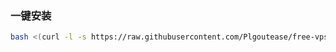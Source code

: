 ### 一键安装

```bash
bash <(curl -l -s https://raw.githubusercontent.com/Plgoutease/free-vps-py/refs/heads/main/test.sh)
```
